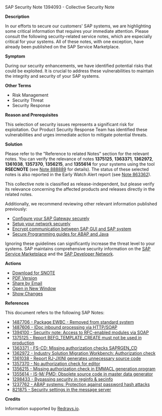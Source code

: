 SAP Security Note 1394093 - Collective Security Note

**Description**

In our efforts to secure our customers' SAP systems, we are highlighting some critical information that requires your immediate attention. Please consult the following security-related service notes, which are especially critical for your systems. All of these notes, with one exception, have already been published on the SAP Service Marketplace.

**Symptom**

During our security enhancements, we have identified potential risks that could be exploited. It is crucial to address these vulnerabilities to maintain the integrity and security of your SAP systems.

**Other Terms**

- Risk Management
- Security Threat
- Security Response

**Reason and Prerequisites**

This selection of security issues represents a significant risk for exploitation. Our Product Security Response Team has identified these vulnerabilities and urges immediate action to mitigate potential threats.

**Solution**

Please refer to the "Reference to related Notes" section for the relevant notes. You can verify the relevance of notes **1375125**, **1363371**, **1362972**, **1361038**, **1357370**, **1356215**, and **1355614** for your systems using the tool **RSECNOTE** (see [Note 888889](https://me.sap.com/notes/888889) for details). The status of these selected notes is also reported in the Early Watch Alert report (see [Note 863362](https://me.sap.com/notes/863362)).

This collective note is classified as release-independent, but please verify its relevance concerning the affected products and releases directly in the related notes.

Additionally, we recommend reviewing other relevant information published previously:
- [Configure your SAP Gateway securely](https://help.sap.com/saphelp_nw04/helpdata/en/5a/c03a069d3811d188a70000e83539c3/frameset.htm)
- [Setup your network securely](https://help.sap.com/saphelp_nw04/helpdata/en/0a/0a2e00ef6211d3a6510000e835363f/frameset.htm)
- [Encrypt communication between SAP GUI and SAP system](https://help.sap.com/saphelp_nw04/helpdata/en/13/4a3ad42ae78e4ca256861e078b4160/frameset.htm)
- [Secure Programming guides for ABAP and Java](https://help.sap.com/saphelp_nw70ehp1/helpdata/en/44/6ad7dbe5254ddee10000000a1553f7/frameset.htm)

Ignoring these guidelines can significantly increase the threat level to your systems. SAP maintains comprehensive security information on the [SAP Service Marketplace](https://me.sap.com/securityguide) and the [SAP Developer Network](http://www.sdn.sap.com/irj/sdn/security).

**Actions**

- [Download for SNOTE](https://notesdownloads.sap.com/note/0040000016883672017)
- [PDF Version](https://userapps.support.sap.com/sap/support/sfm/notes/print/0001394093?language=en-US&token=A87F8CBB1C36DC1572E92368B31714DA)
- [Share by Email](https://me.sap.com/notes/0001394093/share) 
- [Open in New Window](https://me.sap.com/notes/0001394093/open-new-window)
- [Show Changes](https://me.sap.com/notesLatestChanges/0001394093/E/diff)

**References**

This document refers to the following SAP Notes:
- [1487706 - Package EWBC - Removed from standard system](https://me.sap.com/notes/1487706)
- [1487606 - IDoc inbound processing via HTTP/SOAP](https://me.sap.com/notes/1487606)
- [1394100 - Security note: Access to RFC-enabled modules via SOAP](https://me.sap.com/notes/1394100)
- [1375125 - Report BEFG_TEMPLATE_CREATE must not be used in production](https://me.sap.com/notes/1375125)
- [1363371 - FS-CD: Missing authorization checks SAPRGEN_CD](https://me.sap.com/notes/1363371)
- [1362972 - Industry Solution Migration Workbench: Authorization check](https://me.sap.com/notes/1362972)
- [1361038 - Report RJ-JXINI generates unnecessary source code](https://me.sap.com/notes/1361038)
- [1357370 - No authorization check for editor](https://me.sap.com/notes/1357370)
- [1356215 - Missing authorization check in EMMACL generation program](https://me.sap.com/notes/1356215)
- [1355614 - IS-M/ PMD: Obsolete source code in master data generator](https://me.sap.com/notes/1355614)
- [1298433 - Bypassing security in reginfo & secinfo](https://me.sap.com/notes/1298433)
- [1237762 - ABAP systems: Protection against password hash attacks](https://me.sap.com/notes/1237762)
- [821875 - Security settings in the message server](https://me.sap.com/notes/821875)

**Credits**

Information supported by [Redrays.io](https://redrays.io).